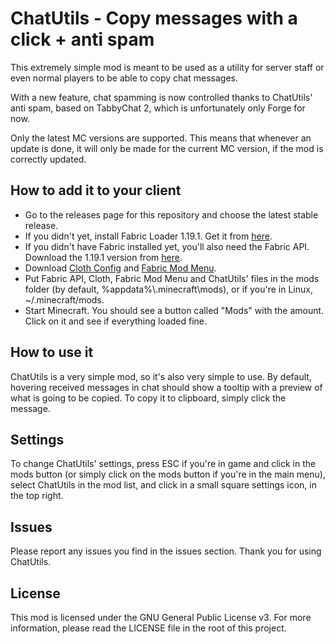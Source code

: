 # ChatUtils - Copy messages with a click + anti spam

This extremely simple mod is meant to be used as a utility for server staff or even normal players to be able to copy chat messages.

With a new feature, chat spamming is now controlled thanks to ChatUtils' anti spam, based on TabbyChat 2, which is unfortunately only Forge for now.

Only the latest MC versions are supported. This means that whenever an update is done, it will only be made for the current MC version, if the mod is correctly updated. 

## How to add it to your client
- Go to the releases page for this repository and choose the latest stable release.
- If you didn't yet, install Fabric Loader 1.19.1. Get it from [here](https://fabricmc.net/use/).
- If you didn't have Fabric installed yet, you'll also need the Fabric API. Download the 1.19.1 version from [here](https://www.curseforge.com/minecraft/mc-mods/fabric-api).
- Download [Cloth Config](https://www.curseforge.com/minecraft/mc-mods/cloth-config) and [Fabric Mod Menu](https://www.curseforge.com/minecraft/mc-mods/modmenu).
- Put Fabric API, Cloth, Fabric Mod Menu and ChatUtils' files in the mods folder (by default, %appdata%\\.minecraft\\mods), or if you're in Linux, ~/.minecraft/mods.
- Start Minecraft. You should see a button called "Mods" with the amount. Click on it and see if everything loaded fine.

## How to use it
ChatUtils is a very simple mod, so it's also very simple to use. By default, hovering received messages in chat should show a tooltip with a preview of what is going to be copied. To copy it to clipboard, simply click the message.

## Settings
To change ChatUtils' settings, press ESC if you're in game and click in the mods button (or simply click on the mods button if you're in the main menu), select ChatUtils in the mod list, and click in a small square settings icon, in the top right.

## Issues
Please report any issues you find in the issues section. Thank you for using ChatUtils.

## License
This mod is licensed under the GNU General Public License v3. For more information, please
read the LICENSE file in the root of this project.
